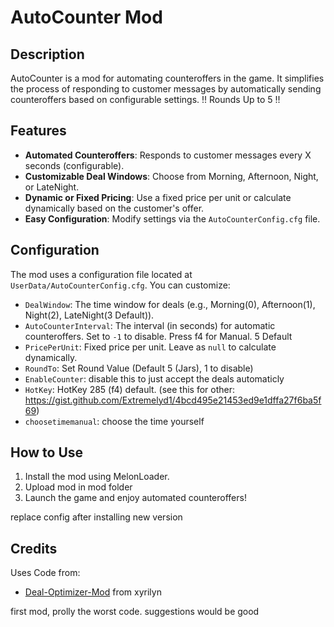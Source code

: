 # AutoCounter Mod

## Description
AutoCounter is a mod for automating counteroffers in the game. It simplifies the process of responding to customer messages by automatically sending counteroffers based on configurable settings. !! Rounds Up to 5 !!

## Features
- **Automated Counteroffers**: Responds to customer messages every X seconds (configurable).
- **Customizable Deal Windows**: Choose from Morning, Afternoon, Night, or LateNight.
- **Dynamic or Fixed Pricing**: Use a fixed price per unit or calculate dynamically based on the customer's offer.
- **Easy Configuration**: Modify settings via the `AutoCounterConfig.cfg` file.

## Configuration
The mod uses a configuration file located at `UserData/AutoCounterConfig.cfg`. You can customize:
- `DealWindow`: The time window for deals (e.g., Morning(0), Afternoon(1), Night(2), LateNight(3 Default)).
- `AutoCounterInterval`: The interval (in seconds) for automatic counteroffers. Set to `-1` to disable. Press f4 for Manual. 5 Default
- `PricePerUnit`: Fixed price per unit. Leave as `null` to calculate dynamically.
- `RoundTo`: Set Round Value (Default 5 (Jars), 1 to disable)
- `EnableCounter`: disable this to just accept the deals automaticly
- `HotKey`: HotKey 285 (f4) default.  (see this for other: https://gist.github.com/Extremelyd1/4bcd495e21453ed9e1dffa27f6ba5f69)
- `choosetimemanual`: choose the time yourself

## How to Use
1. Install the mod using MelonLoader.
2. Upload mod in mod folder
3. Launch the game and enjoy automated counteroffers!

replace config after installing new version 

## Credits
Uses Code from:
- [Deal-Optimizer-Mod](https://github.com/xyrilyn/Deal-Optimizer-Mod) from xyrilyn



first mod, prolly the worst code. suggestions would be good
